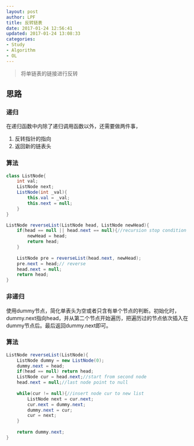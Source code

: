 ```yaml
---
layout: post
author: LPF
title: 反转链表
date: 2017-01-24 12:56:41
updated: 2017-01-24 13:08:33
categories:
- Study
- Algorithm
- OL
---
```

> 将单链表的链接进行反转

## 思路

### 递归

在递归函数中内除了递归调用函数以外，还需要做两件事，

1. 反转指针的指向
2. 返回新的链表头

### 算法

```java
class ListNode{
    int val;
    ListNode next;
    ListNode(int _val){
        this.val = _val;
        this.next = null;
    }
}

ListNode reverseList(ListNode head, ListNode newHead){
    if(head == null || head.next == null){//recursion stop condition
        newHead = head;
        return head;
    }
    
    ListNode pre = reverseList(head.next, newHead);
    pre.next = head;// reverse
    head.next = null;
    return head;
}
```

### 非递归

使用dummy节点，简化单表头为空或者只含有单个节点的判断。初始化时，dummy.next指向head，并从第二个节点开始遍历，把遍历过的节点依次插入在dummy节点后。最后返回dummy.next即可。

### 算法

```java
ListNode reverseList(ListNode){
    ListNode dummy = new ListNode(0);
    dummy.next = head;
    if(head == null) return head;
    ListNode cur = head.next;//start from second node
    head.next = null;//last node point to null
    
    while(cur != null){//insert node cur to new list
        ListNode next = cur.next;
        cur.next = dummy.next;
        dummy.next = cur;
        cur = next;
    }
    
    return dummy.next;
}
```
